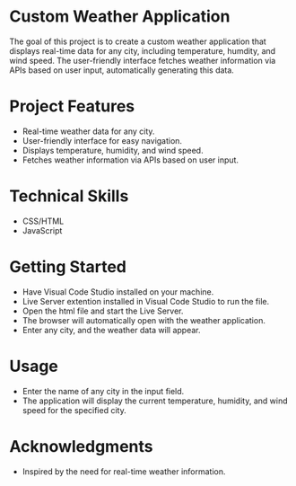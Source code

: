 # Custom Weather Application 
The goal of this project is to create a custom weather application that displays real-time data for any city, including temperature, humdity, and wind speed. The user-friendly interface fetches weather information via APIs based on user input, automatically generating this data. 

# Project Features 
- Real-time weather data for any city.
- User-friendly interface for easy navigation.
- Displays temperature, humidity, and wind speed.
- Fetches weather information via APIs based on user input.

# Technical Skills 
- CSS/HTML
- JavaScript

# Getting Started 
- Have Visual Code Studio installed on your machine.
- Live Server extention installed in Visual Code Studio to run the file.
- Open the html file and start the Live Server.
- The browser will automatically open with the weather application.
- Enter any city, and the weather data will appear.

# Usage
- Enter the name of any city in the input field.
- The application will display the current temperature, humidity, and wind speed for the specified city.

# Acknowledgments 
- Inspired by the need for real-time weather information. 
